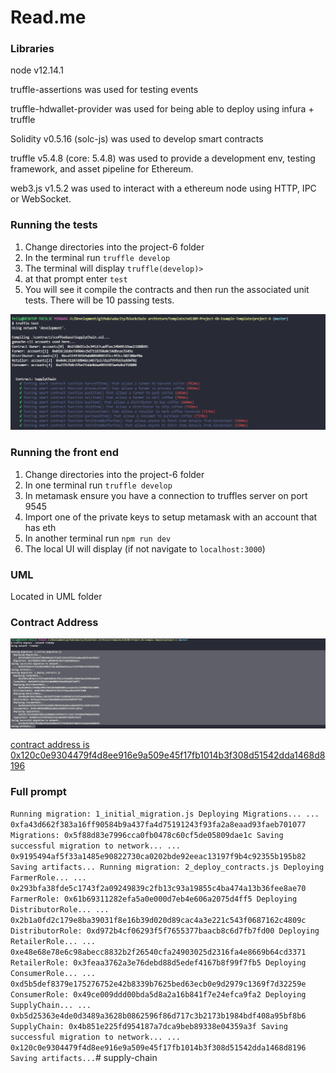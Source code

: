 # Read.me

### Libraries
node v12.14.1

truffle-assertions was used for testing events

truffle-hdwallet-provider was used for being able to deploy using infura + truffle

Solidity v0.5.16 (solc-js) was used to develop smart contracts

truffle v5.4.8 (core: 5.4.8) was used to provide a development env, testing framework, and asset pipeline for Ethereum.

web3.js v1.5.2 was used to interact with a ethereum node using HTTP, IPC or WebSocket.

### Running the tests
1) Change directories into the project-6 folder
2) In the terminal run  `truffle develop`
3) The terminal will display `truffle(develop)>`
4) at that prompt enter `test` 
5) You will see it compile the contracts and then run the associated unit tests. There will be 10 passing tests.

![truffle test](images/truffle_test.png)

### Running the front end
1) Change directories into the project-6 folder
2) In one terminal run  `truffle develop`
3) In metamask ensure you have a connection to truffles server on port 9545
4) Import one of the private keys to setup metamask with an account that has eth
5) In another terminal run `npm run dev`
6) The local UI will display (if not navigate to `localhost:3000`)

### UML
Located in UML folder

### Contract Address

![truffle test](images/truffle_migrate.png)

[contract address is 0x120c0e9304479f4d8ee916e9a509e45f17fb1014b3f308d51542dda1468d8196](https://rinkeby.etherscan.io/tx/0x120c0e9304479f4d8ee916e9a509e45f17fb1014b3f308d51542dda1468d8196)

### Full prompt

`
Running migration: 1_initial_migration.js
  Deploying Migrations...
  ... 0xfa43d662f383a16ff90584b9a437fa4d75191243f93fa2a8eaad93faeb701077
  Migrations: 0x5f88d83e7996cca0fb0478c60cf5de05809dae1c
Saving successful migration to network...
  ... 0x9195494af5f33a1485e90822730ca0202bde92eeac13197f9b4c92355b195b82
Saving artifacts...
Running migration: 2_deploy_contracts.js
  Deploying FarmerRole...
  ... 0x293bfa38fde5c1743f2a09249839c2fb13c93a19855c4ba474a13b36fee8ae70
  FarmerRole: 0x61b69311282efa5a0e000d7eb4e606a2075d4ff5
  Deploying DistributorRole...
  ... 0x2b1a0fd2c179e8ba39031f8e16b39d020d89cac4a3e221c543f0687162c4809c
  DistributorRole: 0xd972b4cf06293f5f7655377baacb8c6d7fb7fd00
  Deploying RetailerRole...
  ... 0xe48e68e78e6c98abecc8832b2f26540cfa24903025d2316fa4e8669b64cd3371
  RetailerRole: 0x3feaa3762a3e76debd88d5edef4167b8f99f7fb5
  Deploying ConsumerRole...
  ... 0xd5b5def8379e175276752e42b8339b7625bed63ecb0e9d2979c1369f7d32259e
  ConsumerRole: 0x49ce009ddd00bda5d8a2a16b841f7e24efca9fa2
  Deploying SupplyChain...
  ... 0xb5d25363e4de0d3489a3628b0862596f86d717c3b2173b1984bdf408a95bf8b6
  SupplyChain: 0x4b851e225fd954187a7dca9beb89338e04359a3f
Saving successful migration to network...
  ... 0x120c0e9304479f4d8ee916e9a509e45f17fb1014b3f308d51542dda1468d8196
Saving artifacts...
`# supply-chain
